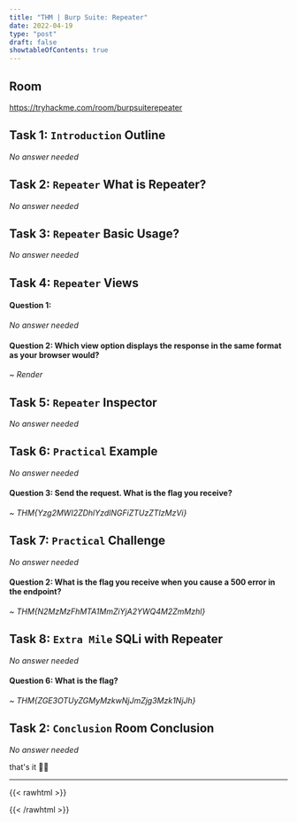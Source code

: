 ```yaml
---
title: "THM | Burp Suite: Repeater"
date: 2022-04-19
type: "post"
draft: false
showtableOfContents: true
---
```


## Room

https://tryhackme.com/room/burpsuiterepeater

## Task 1: ```Introduction``` Outline

*No answer needed*

## Task 2:  ```Repeater``` What is Repeater?

*No answer needed*

## Task 3:  ```Repeater``` Basic Usage?

*No answer needed*

## Task 4:  ```Repeater``` Views

#### Question 1: 

*No answer needed*

#### Question 2: Which view option displays the response in the same format as your browser would? 

*~ Render*

## Task 5:  ```Repeater``` Inspector

*No answer needed*

## Task 6:  ```Practical``` Example

*No answer needed*

#### Question 3: Send the request. What is the flag you receive?

*~ THM{Yzg2MWI2ZDhlYzdlNGFiZTUzZTIzMzVi}*

## Task 7:  ```Practical``` Challenge

*No answer needed*

#### Question 2: What is the flag you receive when you cause a 500 error in the endpoint?

*~ THM{N2MzMzFhMTA1MmZiYjA2YWQ4M2ZmMzhl}*

## Task 8:  ```Extra Mile``` SQLi with Repeater

*No answer needed*

#### Question 6: What is the flag?

*~ THM{ZGE3OTUyZGMyMzkwNjJmZjg3Mzk1NjJh}*

## Task 2:  ```Conclusion``` Room Conclusion

*No answer needed*

that's it ✌🏽

-------------------------------------------------------------
{{< rawhtml >}} 
<script src="https://utteranc.es/client.js"
        repo="mansoorbarri/website"
        issue-term="title"
        theme="dark-blue"
        crossorigin="anonymous"
        async>
</script>
{{< /rawhtml >}}